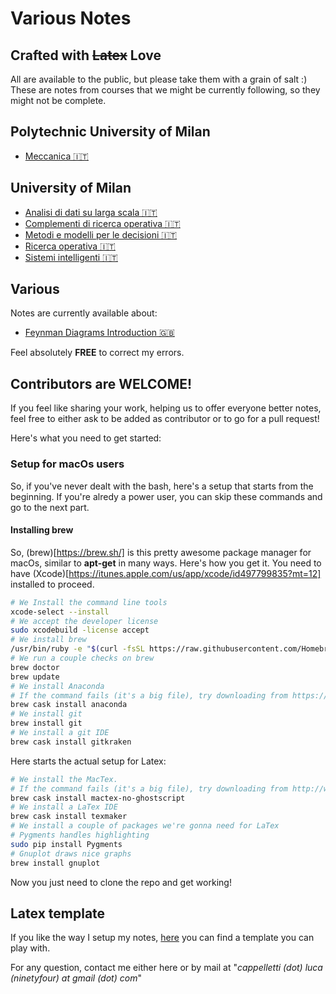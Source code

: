 # Various Notes
## Crafted with ~~Latex~~ Love
All are available to the public, but please take them with a grain of salt :)
These are notes from courses that we might be currently following, so they might not be complete.

## Polytechnic University of Milan

- [Meccanica 🇮🇹](https://github.com/LucaCappelletti94/various-notes/blob/master/Polimi/Meccanica/Temi%20di%20Meccanica%20v1.1.pdf)

## University of Milan
- [Analisi di dati su larga scala 🇮🇹](https://github.com/LucaCappelletti94/various-notes/blob/master/Unimi/Analisi%20di%20dati%20su%20larga%20scala/main.pdf)
- [Complementi di ricerca operativa 🇮🇹](https://github.com/LucaCappelletti94/various-notes/blob/master/Unimi/Complementi%20di%20ricerca%20operativa/main.pdf)
- [Metodi e modelli per le decisioni 🇮🇹](https://github.com/LucaCappelletti94/various-notes/blob/master/Unimi/Metodi%20e%20Modelli%20per%20le%20decisioni/main.pdf)
- [Ricerca operativa 🇮🇹](https://github.com/LucaCappelletti94/various-notes/blob/master/Unimi/Ricerca%20operativa/main.pdf)
- [Sistemi intelligenti 🇮🇹](https://github.com/LucaCappelletti94/various-notes/blob/master/Unimi/Sistemi%20Intelligenti/main.pdf)

## Various
Notes are currently available about:
- [Feynman Diagrams Introduction 🇬🇧](https://github.com/LucaCappelletti94/qed-notes/blob/master/Various/Feynman%20Diagrams/main.pdf)

Feel absolutely **FREE** to correct my errors.

## Contributors are WELCOME!
If you feel like sharing your work, helping us to offer everyone better notes, feel free to either ask to be added as contributor or to go for a pull request!

Here's what you need to get started:

### Setup for macOs users
So, if you've never dealt with the bash, here's a setup that starts from the beginning. If you're alredy a power user, you can skip these commands and go to the next part.
#### Installing brew
So, (brew)[https://brew.sh/] is this pretty awesome package manager for macOs, similar to **apt-get** in many ways. Here's how you get it. You need to have (Xcode)[https://itunes.apple.com/us/app/xcode/id497799835?mt=12] installed to proceed.
```sh
# We Install the command line tools
xcode-select --install
# We accept the developer license
sudo xcodebuild -license accept
# We install brew
/usr/bin/ruby -e "$(curl -fsSL https://raw.githubusercontent.com/Homebrew/install/master/install)"
# We run a couple checks on brew
brew doctor
brew update
# We install Anaconda
# If the command fails (it's a big file), try downloading from https://anaconda.org/
brew cask install anaconda
# We install git
brew install git
# We install a git IDE
brew cask install gitkraken
```
Here starts the actual setup for Latex:
```sh
# We install the MacTex.
# If the command fails (it's a big file), try downloading from http://www.tug.org/mactex/
brew cask install mactex-no-ghostscript
# We install a LaTex IDE
brew cask install texmaker
# We install a couple of packages we're gonna need for LaTex
# Pygments handles highlighting
sudo pip install Pygments
# Gnuplot draws nice graphs
brew install gnuplot
```
Now you just need to clone the repo and get working!

## Latex template
If you like the way I setup my notes, [here](https://github.com/LucaCappelletti94/various-notes/tree/master/Template) you can find a template you can play with.

For any question, contact me either here or by mail at "*cappelletti (dot) luca (ninetyfour) at gmail (dot) com*"
